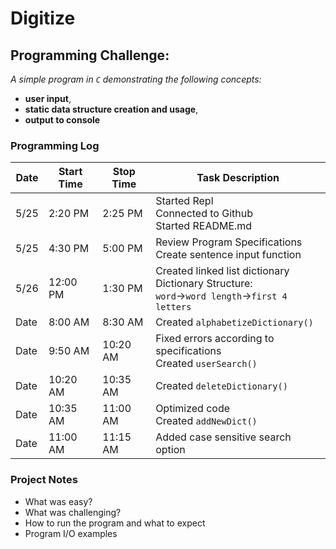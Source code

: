 # Digitize
## Programming Challenge:
*A simple program in `C` demonstrating the following concepts:*

* **user input**,
* **static data structure creation and usage**,
* **output to console**

### Programming Log
| Date | Start Time | Stop Time | Task Description |
| ----------- | ----------- | ----------- | ----------- |
| 5/25 | 2:20 PM | 2:25 PM | Started Repl<br>Connected to Github<br>Started README.md |
| 5/25 | 4:30 PM | 5:00 PM | Review Program Specifications<br>Create sentence input function |
| 5/26 | 12:00 PM | 1:30 PM | Created linked list dictionary<br>Dictionary Structure:<br>`word`->`word length`->`first 4 letters` |
| Date | 8:00 AM | 8:30 AM | Created `alphabetizeDictionary()` |
| Date | 9:50 AM | 10:20 AM | Fixed errors according to specifications<br>Created `userSearch()` |
| Date | 10:20 AM | 10:35 AM | Created `deleteDictionary()` |
| Date | 10:35 AM | 11:00 AM | Optimized code<br>Created `addNewDict()` |
| Date | 11:00 AM | 11:15 AM | Added case sensitive search option |

### Project Notes
* What was easy?
* What was challenging?
* How to run the program and what to expect
* Program I/O examples